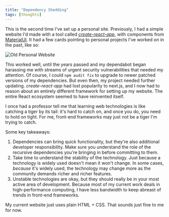 ```yaml
---
title: "Dependency Shedding"
tags: [thoughts]
---
```


This is the second time I've set up a personal site. Previously, I had a simple website I'd made with a tool called [*create-react-app*](https://create-react-app.dev/docs/getting-started/), with components from [MaterialUI](https://mui.com/material-ui/).
It had a few cards pointing to personal projects I've worked on in the past, like so:

![Old Personal Website](/images/old_site.png)

This worked well, until the years passed and my dependabot began harassing me with streams of urgent security vulnerabilities that needed my attention.
Of course, I could `npm audit fix` to upgrade to newer patched versions of my dependencies.
But even then, my project needed further updating.
*create-react-app* had lost popularity to next.js, and I now had to reason about an entirely different framework for setting up my website.
The entire React ecosystem seemed to have reinvented itself.

I once had a professor tell me that learning web technologies is like catching a tiger by its tail: it's hard to catch on, and once you do, you need to hold on tight.
For me, front-end frameworks may just not be a tiger I'm trying to catch.

Some key takeaways:
1. Dependencies can bring quick functionality, but they're also additional developer responsibility. Make sure you understand the role of the recursive dependencies you're bringing in before committing to them.
2. Take time to understand the stability of the technology. Just because a technology is widely used doesn't mean it won't change. In some cases, *because* it's widely used, the technology may change more as the community demands richer and richer features.
3. Unstable technologies are okay, but they should really be in your most active area of development. Because most of my current work deals in high-performance computing, I have less bandwidth to keep abreast of trends in front-end frameworks.

My current website just uses plain HTML + CSS.
That sounds just fine to me for now.
